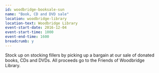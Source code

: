 ```yaml
---
id: woodbridge-booksale-sun
name: "Book, CD and DVD sale"
location: woodbridge-library
location-text: Woodbridge Library
event-start-date: 2016-12-04
event-start-time: 1000
event-end-time: 1600
breadcrumb: y
---
```


Stock up on stocking fillers by picking up a bargain at our sale of donated books, CDs and DVDs. All proceeds go to the Friends of Woodbridge Library.
